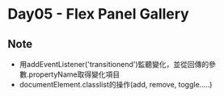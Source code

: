 # Day05 - Flex Panel Gallery

## Note
* 用addEventListener('transitionend')監聽變化，並從回傳的參數.propertyName取得變化項目
* documentElement.classlist的操作(add, remove, toggle.....)